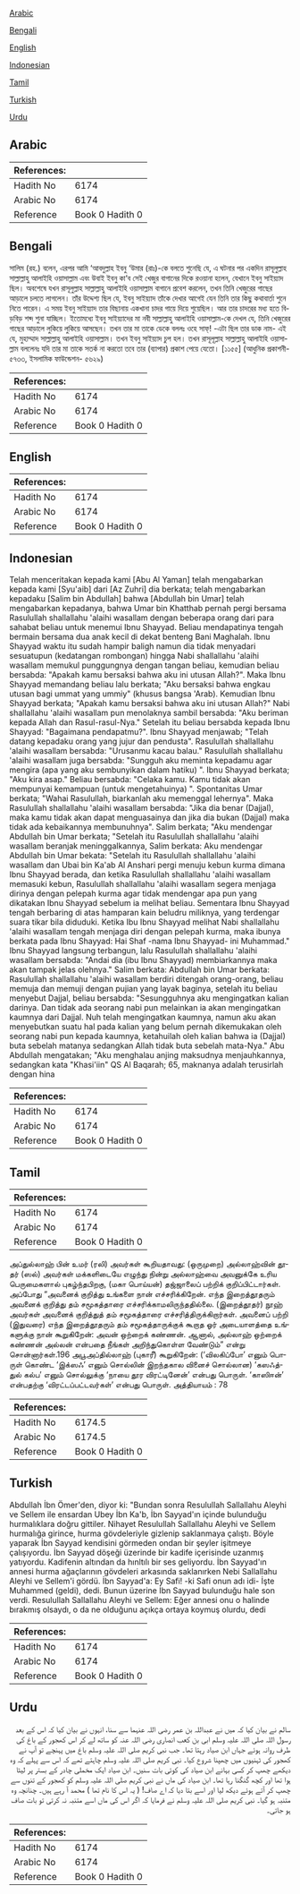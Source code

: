 [Arabic](#arabic)

[Bengali](#bengali)

[English](#english)

[Indonesian](#indonesian)

[Tamil](#tamil)

[Turkish](#turkish)

[Urdu](#urdu)

## Arabic


<div dir="rtl" lang="ar" style={{fontSize:'larger',backgroundColor:'#f8f9fa',padding:20}}>

</div>
<div style={{backgroundColor:'#f8f9fa',padding:20, marginBottom: 10}}><table> <thead> <tr> <th>References:</th> <th></th> </tr> </thead> <tbody><tr><td>Hadith No</td><td>6174</td></tr><tr><td>Arabic No</td><td>6174</td></tr><tr><td>Reference</td><td>Book 0 Hadith 0</td></tr></tbody></table></div>

## Bengali


<div dir="ltr" lang="bn" style={{fontSize:'larger',backgroundColor:'#f8f9fa',padding:20}}>
সালিম (রহ.) বলেন, এরপর আমি ‘আবদুল্লাহ ইবনু ‘উমার (রাঃ)-কে বলতে শুনেছি যে, এ ঘটনার পর একদিন রাসূলুল্লাহ সাল্লাল্লাহু আলাইহি ওয়াসাল্লাম এবং উবাই ইবনু কা‘ব সেই খেজুর বাগানের দিকে রওয়ানা হলেন, যেখানে ইবনু সাইয়্যাদ ছিল। অবশেষে যখন রাসূলুল্লাহ সাল্লাল্লাহু আলাইহি ওয়াসাল্লাম বাগানে প্রবেশ করলেন, তখন তিনি খেজুরের গাছের আড়ালে চলতে লাগলেন। তাঁর উদ্দেশ্য ছিল যে, ইবনু সাইয়্যাদ তাঁকে দেখার আগেই যেন তিনি তার কিছু কথাবার্তা শুনে নিতে পারেন। এ সময় ইবনু সাইয়্যাদ তার বিছানায় একখানা চাদর গায়ে দিয়ে শুয়েছিল। আর তার চাদরের মধ্য হতে বিড়বিড় শব্দ শুনা যাচ্ছিল। ইতোমধ্যে ইবনু সাইয়্যাদের মা নবী সাল্লাল্লাহু আলাইহি ওয়াসাল্লাম-কে দেখল যে, তিনি খেজুরের গাছের আড়ালে লুকিয়ে লুকিয়ে আসছেন। তখন তার মা তাকে ডেকে বললঃ ওহে সাফ্! -এটা ছিল তার ডাক নাম- এই যে, মুহাম্মাদ সাল্লাল্লাহু আলাইহি ওয়াসাল্লাম। তখন ইবনু সাইয়্যাদ চুপ হল। তখন রাসূলূল্লাহ সাল্লাল্লাহু আলাইহি ওয়াসাল্লাম বললেনঃ যদি তার মা তাকে সতর্ক না করতো তবে তার (ব্যাপার) প্রকাশ পেয়ে যেতো। [১১৫৫] (আধুনিক প্রকাশনী- ৫৭৩৩, ইসলামিক ফাউন্ডেশন- ৫৬২৯)
</div>
<div style={{backgroundColor:'#f8f9fa',padding:20, marginBottom: 10}}><table> <thead> <tr> <th>References:</th> <th></th> </tr> </thead> <tbody><tr><td>Hadith No</td><td>6174</td></tr><tr><td>Arabic No</td><td>6174</td></tr><tr><td>Reference</td><td>Book 0 Hadith 0</td></tr></tbody></table></div>

## English


<div dir="ltr" lang="en" style={{fontSize:'larger',backgroundColor:'#f8f9fa',padding:20}}>

</div>
<div style={{backgroundColor:'#f8f9fa',padding:20, marginBottom: 10}}><table> <thead> <tr> <th>References:</th> <th></th> </tr> </thead> <tbody><tr><td>Hadith No</td><td>6174</td></tr><tr><td>Arabic No</td><td>6174</td></tr><tr><td>Reference</td><td>Book 0 Hadith 0</td></tr></tbody></table></div>

## Indonesian


<div dir="ltr" lang="id" style={{fontSize:'larger',backgroundColor:'#f8f9fa',padding:20}}>
Telah menceritakan kepada kami [Abu Al Yaman] telah mengabarkan kepada kami [Syu'aib] dari [Az Zuhri] dia berkata; telah mengabarkan kepadaku [Salim bin Abdullah] bahwa [Abdullah bin Umar] telah mengabarkan kepadanya, bahwa Umar bin Khatthab pernah pergi bersama Rasulullah shallallahu 'alaihi wasallam dengan beberapa orang dari para sahabat beliau untuk menemui Ibnu Shayyad. Beliau mendapatinya tengah bermain bersama dua anak kecil di dekat benteng Bani Maghalah. Ibnu Shayyad waktu itu sudah hampir baligh namun dia tidak menyadari sesuatupun (kedatangan rombongan) hingga Nabi shallallahu 'alaihi wasallam memukul punggungnya dengan tangan beliau, kemudian beliau bersabda: "Apakah kamu bersaksi bahwa aku ini utusan Allah?". Maka Ibnu Shayyad memandang beliau lalu berkata; "Aku bersaksi bahwa engkau utusan bagi ummat yang ummiy" (khusus bangsa 'Arab). Kemudian Ibnu Shayyad berkata; "Apakah kamu bersaksi bahwa aku ini utusan Allah?" Nabi shallallahu 'alaihi wasallam pun menolaknya sambil bersabda: "Aku beriman kepada Allah dan Rasul-rasul-Nya." Setelah itu beliau bersabda kepada Ibnu Shayyad: "Bagaimana pendapatmu?". Ibnu Shayyad menjawab; "Telah datang kepadaku orang yang jujur dan pendusta". Rasulullah shallallahu 'alaihi wasallam bersabda: "Urusanmu kacau balau." Rasulullah shallallahu 'alaihi wasallam juga bersabda: "Sungguh aku meminta kepadamu agar mengira (apa yang aku sembunyikan dalam hatiku) ". Ibnu Shayyad berkata; "Aku kira asap." Beliau bersabda: "Celaka kamu. Kamu tidak akan mempunyai kemampuan (untuk mengetahuinya) ". Spontanitas Umar berkata; "Wahai Rasulullah, biarkanlah aku memenggal lehernya". Maka Rasulullah shallallahu 'alaihi wasallam bersabda: "Jika dia benar (Dajjal), maka kamu tidak akan dapat menguasainya dan jika dia bukan (Dajjal) maka tidak ada kebaikannya membunuhnya". Salim berkata; "Aku mendengar Abdullah bin Umar berkata; "Setelah itu Rasulullah shallallahu 'alaihi wasallam beranjak meninggalkannya, Salim berkata: Aku mendengar Abdullah bin Umar bekata: "Setelah itu Rasulullah shallallahu 'alaihi wasallam dan Ubai bin Ka'ab Al Anshari pergi menuju kebun kurma dimana Ibnu Shayyad berada, dan ketika Rasulullah shallallahu 'alaihi wasallam memasuki kebun, Rasulullah shallallahu 'alaihi wasallam segera menjaga dirinya dengan pelepah kurma agar tidak mendengar apa pun yang dikatakan Ibnu Shayyad sebelum ia melihat beliau. Sementara Ibnu Shayyad tengah berbaring di atas hamparan kain beludru miliknya, yang terdengar suara tikar bila diduduki. Ketika Ibu Ibnu Shayyad melihat Nabi shallallahu 'alaihi wasallam tengah menjaga diri dengan pelepah kurma, maka ibunya berkata pada Ibnu Shayyad: Hai Shaf -nama Ibnu Shayyad- ini Muhammad." Ibnu Shayyad langsung terbangun, lalu Rasulullah shallallahu 'alaihi wasallam bersabda: "Andai dia (ibu Ibnu Shayyad) membiarkannya maka akan tampak jelas olehnya." Salim berkata: Abdullah bin Umar berkata: Rasulullah shallallahu 'alaihi wasallam berdiri ditengah orang-orang, beliau memuja dan memuji dengan pujian yang layak baginya, setelah itu beliau menyebut Dajjal, beliau bersabda: "Sesungguhnya aku mengingatkan kalian darinya. Dan tidak ada seorang nabi pun melainkan ia akan mengingatkan kaumnya dari Dajjal. Nuh telah mengingatkan kaumnya, namun aku akan menyebutkan suatu hal pada kalian yang belum pernah dikemukakan oleh seorang nabi pun kepada kaumnya, ketahuilah oleh kalian bahwa ia (Dajjal) buta sebelah matanya sedangkan Allah tidak buta sebelah mata-Nya." Abu Abdullah mengatakan; "Aku menghalau anjing maksudnya menjauhkannya, sedangkan kata "Khasi'iin" QS Al Baqarah; 65, maknanya adalah terusirlah dengan hina
</div>
<div style={{backgroundColor:'#f8f9fa',padding:20, marginBottom: 10}}><table> <thead> <tr> <th>References:</th> <th></th> </tr> </thead> <tbody><tr><td>Hadith No</td><td>6174</td></tr><tr><td>Arabic No</td><td>6174</td></tr><tr><td>Reference</td><td>Book 0 Hadith 0</td></tr></tbody></table></div>

## Tamil


<div dir="ltr" lang="ta" style={{fontSize:'larger',backgroundColor:'#f8f9fa',padding:20}}>

</div>
<div style={{backgroundColor:'#f8f9fa',padding:20, marginBottom: 10}}><table> <thead> <tr> <th>References:</th> <th></th> </tr> </thead> <tbody><tr><td>Hadith No</td><td>6174</td></tr><tr><td>Arabic No</td><td>6174</td></tr><tr><td>Reference</td><td>Book 0 Hadith 0</td></tr></tbody></table></div>


<div dir="ltr" lang="ta" style={{fontSize:'larger',backgroundColor:'#f8f9fa',padding:20}}>
அப்துல்லாஹ் பின் உமர் (ரலி) அவர்கள் கூறியதாவது: (ஒருமுறை) அல்லாஹ்வின் தூதர் (ஸல்) அவர்கள் மக்களிடையே எழுந்து நின்று அல்லாஹ்வை அவனுக்கே உரிய பெருமைகளால் புகழ்ந்தபிறகு, (மகா பொய்யன்) தஜ்ஜாலைப் பற்றிக் குறிப்பிட்டார்கள். அப்போது “அவனைக் குறித்து உங்களை நான் எச்சரிக்கிறேன். எந்த இறைத்தூதரும் அவனைக் குறித்து தம் சமூகத்தாரை எச்சரிக்காமலிருந்ததில்லை. (இறைத்தூதர்) நூஹ் அவர்கள் அவனைக் குறித்துத் தம் சமூகத்தாரை எச்சரித்திருக்கிறார்கள். அவனைப் பற்றி (இதுவரை) எந்த இறைத்தூதரும் தம் சமூகத்தாருக்குக் கூறாத ஓர் அடையாளத்தை உங்களுக்கு நான் கூறுகிறேன்: அவன் ஒற்றைக் கண்ணன். ஆனால், அல்லாஹ் ஒற்றைக் கண்ணன் அல்லன் என்பதை நீங்கள் அறிந்துகொள்ள வேண்டும்” என்று சொன்னார்கள்.196 அபூஅப்தில்லாஹ் (புகாரீ) கூறுகிறேன்: (‘விலகிப்போ’ எனும் பொருள் கொண்ட ‘இக்ஸஃ’ எனும் சொல்லின் இறந்தகால வினைச் சொல்லான) ‘கஸஃத்துல் கல்ப’ எனும் சொல்லுக்கு ‘நாயை தூர விரட்டினேன்’ என்பது பொருள். ‘காஸிஈன்’ என்பதற்கு ‘விரட்டப்பட்டவர்கள்’ என்பது பொருள். அத்தியாயம் : 78
</div>
<div style={{backgroundColor:'#f8f9fa',padding:20, marginBottom: 10}}><table> <thead> <tr> <th>References:</th> <th></th> </tr> </thead> <tbody><tr><td>Hadith No</td><td>6174.5</td></tr><tr><td>Arabic No</td><td>6174.5</td></tr><tr><td>Reference</td><td>Book 0 Hadith 0</td></tr></tbody></table></div>

## Turkish


<div dir="ltr" lang="tr" style={{fontSize:'larger',backgroundColor:'#f8f9fa',padding:20}}>
Abdullah İbn Ömer'den, diyor ki: "Bundan sonra Resulullah Sallallahu Aleyhi ve Sellem ile ensardan Ubey İbn Ka'b, İbn Sayyad'ın içinde bulunduğu hurmalıklara doğru gittiler. Nihayet Resulullah Sallallahu Aleyhi ve Sellem hurmalığa girince, hurma gövdeleriyle gizlenip saklanmaya çalıştı. Böyle yaparak İbn Sayyad kendisini görmeden ondan bir şeyler işitmeye çalışıyordu. İbn Sayyad döşeği üzerinde bir kadife içerisinde uzanmış yatıyordu. Kadifenin altından da hınltılı bir ses geliyordu. İbn Sayyad'ın annesi hurma ağaçlarının gövdeleri arkasında saklanırken Nebi Sallallahu Aleyhi ve Sellem'i gördü. İbn Sayyad'a: Ey Safi! -ki Safi onun adı idi- İşte Muhammed (geldi), dedi. Bunun üzerine İbn Sayyad bulunduğu hale son verdi. Resulullah Sallallahu Aleyhi ve Sellem: Eğer annesi onu o halinde bırakmış olsaydı, o da ne olduğunu açıkça ortaya koymuş olurdu, dedi
</div>
<div style={{backgroundColor:'#f8f9fa',padding:20, marginBottom: 10}}><table> <thead> <tr> <th>References:</th> <th></th> </tr> </thead> <tbody><tr><td>Hadith No</td><td>6174</td></tr><tr><td>Arabic No</td><td>6174</td></tr><tr><td>Reference</td><td>Book 0 Hadith 0</td></tr></tbody></table></div>

## Urdu


<div dir="rtl" lang="ur" style={{fontSize:'larger',backgroundColor:'#f8f9fa',padding:20}}>
سالم نے بیان کیا کہ میں نے عبداللہ بن عمر رضی اللہ عنہما سے سنا، انہوں نے بیان کیا کہ اس کے بعد رسول اللہ صلی اللہ علیہ وسلم ابی بن کعب انصاری رضی اللہ عنہ کو ساتھ لے کر اس کھجور کے باغ کی طرف روانہ ہوئے جہاں ابن صیاد رہتا تھا۔ جب نبی کریم صلی اللہ علیہ وسلم باغ میں پہنچے تو آپ نے کھجور کی ٹہنیوں میں چھپنا شروع کیا۔ نبی کریم صلی اللہ علیہ وسلم چاہتے تھے کہ اس سے پہلے کہ وہ دیکھے چھپ کر کسی بہانے ابن صیاد کی کوئی بات سنیں۔ ابن صیاد ایک مخملی چادر کے بستر پر لیٹا ہوا تھا اور کچھ گنگنا رہا تھا۔ ابن صیاد کی ماں نے نبی کریم صلی اللہ علیہ وسلم کو کھجور کے تنوں سے چھپ کر آتے ہوئے دیکھ لیا اور اسے بتا دیا کہ اے صاف! ( یہ اس کا نام تھا ) محمد آ رہے ہیں۔ چنانچہ وہ متنبہ ہو گیا۔ نبی کریم صلی اللہ علیہ وسلم نے فرمایا کہ اگر اس کی ماں اسے متنبہ نہ کرتی تو بات صاف ہو جاتی۔
</div>
<div style={{backgroundColor:'#f8f9fa',padding:20, marginBottom: 10}}><table> <thead> <tr> <th>References:</th> <th></th> </tr> </thead> <tbody><tr><td>Hadith No</td><td>6174</td></tr><tr><td>Arabic No</td><td>6174</td></tr><tr><td>Reference</td><td>Book 0 Hadith 0</td></tr></tbody></table></div>